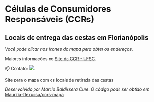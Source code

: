 # Células de Consumidores Responsáveis (CCRs)
## Locais de entrega das cestas em Florianópolis

_Você pode clicar nos ícones do mapa para obter os endereços._

Maiores informações no [Site do CCR - UFSC](https://celulasconsumo.ufsc.br/).

📫 Contato: <a href = "mailto:celulasdeconsumoresponsavel@gmail.com"><img src="https://img.shields.io/badge/-Gmail-%23333?style=for-the-badge&logo=gmail&logoColor=white" target="_blank"></a>. 

[Site para o mapa com os locais de retirada das cestas](https://ccrs-locais.netlify.app)

_Desenvolvido por Marcio Baldissera Cure_. 
_O código pode ser obtido em_ [Mauritia-flexuosa/ccrs-mapa](https://github.com/Mauritia-flexuosa/ccrs-mapa)
